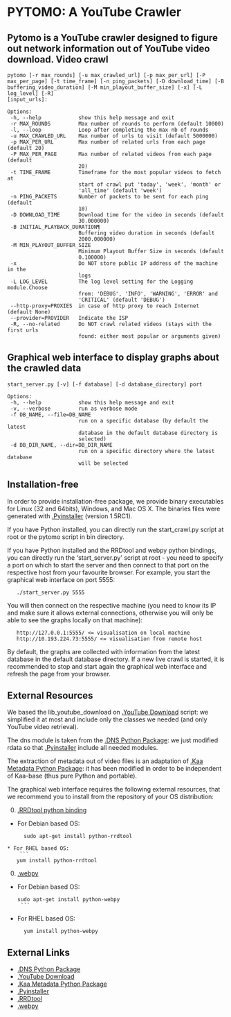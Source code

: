 # PYTOMO: A YouTube Crawler
Pytomo is a YouTube crawler designed to figure out network information out of
YouTube video download.
Video crawl
-----------
 ```
pytomo [-r max_rounds] [-u max_crawled_url] [-p max_per_url] [-P
max_per_page] [-t time_frame] [-n ping_packets] [-D download_time] [-B
buffering_video_duration] [-M min_playout_buffer_size] [-x] [-L log_level] [-R]
[input_urls]:

Options:
  -h, --help            show this help message and exit
  -r MAX_ROUNDS         Max number of rounds to perform (default 10000)
  -l, --loop            Loop after completing the max nb of rounds
  -u MAX_CRAWLED_URL    Max number of urls to visit (default 5000000)
  -p MAX_PER_URL        Max number of related urls from each page (default 20)
  -P MAX_PER_PAGE       Max number of related videos from each page (default
                        20)
  -t TIME_FRAME         Timeframe for the most popular videos to fetch at
                        start of crawl put 'today', 'week', 'month' or
                        'all_time' (default 'week')
  -n PING_PACKETS       Number of packets to be sent for each ping (default
                        10)
  -D DOWNLOAD_TIME      Download time for the video in seconds (default
                        30.000000)
  -B INITIAL_PLAYBACK_DURATION¶
                        Buffering video duration in seconds (default
                        2000.000000)
  -M MIN_PLAYOUT_BUFFER_SIZE
                        Minimum Playout Buffer Size in seconds (default
                        0.100000)
  -x                    Do NOT store public IP address of the machine in the
                        logs
  -L LOG_LEVEL          The log level setting for the Logging module.Choose
                        from: 'DEBUG', 'INFO', 'WARNING', 'ERROR' and
                        'CRITICAL' (default 'DEBUG')
  --http-proxy=PROXIES  in case of http proxy to reach Internet (default None)
  --provider=PROVIDER   Indicate the ISP
  -R, --no-related      Do NOT crawl related videos (stays with the first urls
                        found: either most popular or arguments given)
```
                         
Graphical web interface to display graphs about the crawled data
----------------------------------------------------------------
 ```
start_server.py [-v] [-f database] [-d database_directory] port

Options:
  -h, --help            show this help message and exit
  -v, --verbose         run as verbose mode
  -f DB_NAME, --file=DB_NAME
                        run on a specific database (by default the latest
                        database in the default database directory is
                        selected)
  -d DB_DIR_NAME, --dir=DB_DIR_NAME
                        run on a specific directory where the latest database
                        will be selected
 ```
Installation-free
-----------------
In order to provide installation-free package, we provide binary executables
for Linux (32 and 64bits), Windows, and Mac OS X.
The binaries files were generated with [.Pyinstaller](http://www.pyinstaller.org/) (version 1.5RC1).

If you have Python installed, you can directly run the start_crawl.py script at
root or the pytomo script in bin directory.

If you have Python installed and the RRDtool and webpy python bindings, you can
directly run the 'start_server.py' script at root - you need to specify a port
on which to start the server and then connect to that port on the respective
host from your favourite browser. For example, you start the graphical web
interface on port 5555:
 ```
    ./start_server.py 5555
 ```
You will then connect on the respective machine (you need to know its IP and
make sure it allows external connections, otherwise you will only be able to
see the graphs locally on that machine):
 ```
    http://127.0.0.1:5555/ <= visualisation on local machine
    http://10.193.224.73:5555/ <= visualisation from remote host
 ```
By default, the graphs are collected with information from the latest database
in the default database directory. If a new live crawl is started, it is
recommended to stop and start again the graphical web interface and refresh the
page from your browser.

External Resources
------------------
We based the lib_youtube_download on [.YouTube Download](http://rg3.github.com/youtube-dl/) script: we simplified
it at most and include only the classes we needed (and only YouTube video retrieval).

The dns module is taken from the [.DNS Python Package](http://pypi.python.org/pypi/dnspython): we just modified rdata
so that [.Pyinstaller](http://www.pyinstaller.org) include all needed modules.

The extraction of metadata out of video files is an adaptation of [.Kaa Metadata
Python Package](http://packages.debian.org/sid/python-kaa-metadata): it has been modified in order to be independent of Kaa-base
(thus pure Python and portable).

The graphical web interface requires the following external resources, that we recommend you to install from the repository
 of your OS distribution: 
 
0. [.RRDtool python binding](http://oss.oetiker.ch/rrdtool/download.en.html)
* For Debian based OS:
  ```
    sudo apt-get install python-rrdtool 
 ```
* For RHEL based OS: 
     ```
    yum install python-rrdtool 
  ```
0. [.webpy](http://webpy.org/download)
* For Debian based OS: 
     ```
    sudo apt-get install python-webpy
      ```
* For RHEL based OS:
  ```
    yum install python-webpy
     ```

External Links
--------------

* [.DNS Python Package](http://pypi.python.org/pypi/dnspython)
* [.YouTube Download](http://rg3.github.com/youtube-dl/)
* [.Kaa Metadata Python Package](http://packages.debian.org/sid/python-kaa-metadata)
* [.Pyinstaller](http://www.pyinstaller.org/)
* [.RRDtool](http://oss.oetiker.ch/rrdtool/)
* [.webpy](http://webpy.org/)
